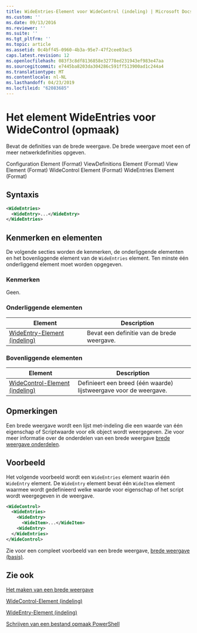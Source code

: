 ```yaml
---
title: WideEntries-Element voor WideControl (indeling) | Microsoft Docs
ms.custom: ''
ms.date: 09/13/2016
ms.reviewer: ''
ms.suite: ''
ms.tgt_pltfrm: ''
ms.topic: article
ms.assetid: 0c4bff45-0960-4b3a-95e7-47f2cee03ac5
caps.latest.revision: 12
ms.openlocfilehash: 083f3c8df8136858e32778ed231943ef983e47aa
ms.sourcegitcommit: e7445ba8203da304286c591ff513900ad1c244a4
ms.translationtype: MT
ms.contentlocale: nl-NL
ms.lasthandoff: 04/23/2019
ms.locfileid: "62083685"
---
```

# <a name="wideentries-element-for-widecontrol-format"></a>Het element WideEntries voor WideControl (opmaak)

Bevat de definities van de brede weergave. De brede weergave moet een of meer netwerkdefinities opgeven.

Configuration Element (Format) ViewDefinitions Element (Format) View Element (Format) WideControl Element (Format) WideEntries Element (Format)

## <a name="syntax"></a>Syntaxis

```xml
<WideEntries>
  <WideEntry>...</WideEntry>
</WideEntries>

```

## <a name="attributes-and-elements"></a>Kenmerken en elementen

De volgende secties worden de kenmerken, de onderliggende elementen en het bovenliggende element van de `WideEntries` element. Ten minste één onderliggend element moet worden opgegeven.

### <a name="attributes"></a>Kenmerken

Geen.

### <a name="child-elements"></a>Onderliggende elementen

|Element|Description|
|-------------|-----------------|
|[WideEntry-Element (indeling)](./wideentry-element-for-widecontrol-format.md)|Bevat een definitie van de brede weergave.|

### <a name="parent-elements"></a>Bovenliggende elementen

|Element|Description|
|-------------|-----------------|
|[WideControl-Element (indeling)](./widecontrol-element-format.md)|Definieert een breed (één waarde) lijstweergave voor de weergave.|

## <a name="remarks"></a>Opmerkingen

Een brede weergave wordt een lijst met-indeling die een waarde van één eigenschap of Scriptwaarde voor elk object wordt weergegeven. Zie voor meer informatie over de onderdelen van een brede weergave [brede weergave onderdelen](./creating-a-wide-view.md).

## <a name="example"></a>Voorbeeld

Het volgende voorbeeld wordt een `WideEntries` element waarin één `WideEntry` element. De `WideEntry` element bevat één `WideItem` element waarmee wordt gedefinieerd welke waarde voor eigenschap of het script wordt weergegeven in de weergave.

```xml
<WideControl>
  <WideEntries>
    <WideEntry>
      <WideItem>...</WideItem>
    <WideEntry>
  </WideEntries>
</WideControl>
```

Zie voor een compleet voorbeeld van een brede weergave, [brede weergave (basis)](./wide-view-basic.md).

## <a name="see-also"></a>Zie ook

[Het maken van een brede weergave](./creating-a-wide-view.md)

[WideControl-Element (indeling)](./widecontrol-element-format.md)

[WideEntry-Element (indeling)](./wideentry-element-for-widecontrol-format.md)

[Schrijven van een bestand opmaak PowerShell](./writing-a-powershell-formatting-file.md)

